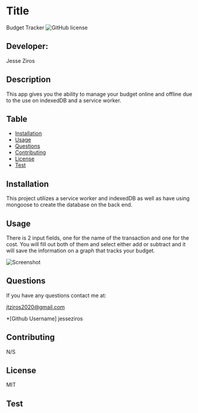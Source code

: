 # Title
  Budget Tracker
  ![GitHub license](https://img.shields.io/badge/license-MIT-blueviolet.svg)

  ## Developer:
  Jesse Ziros

  ## Description
  This app gives you the ability to manage your budget online and offline due to the use on indexedDB and a service worker.

  ## Table
  * [Installation](##Installation)
  * [Usage](##Usage)
  * [Questions](##Questions)
  * [Contributing](##Contributing)
  * [License](##License)
  * [Test](##Test)

  ## Installation
  This project utilizes a service worker and indexedDB as well as have using mongoose to create the database on the back end.

  ## Usage
  There is 2 input fields, one for the name of the transaction and one for the cost. You will fill out both of them and select either add or subtract and it will save the information on a graph that tracks your budget.

  ![Screenshot](https://young-tundra-96050.herokuapp.com/)

  ## Questions
  If you have any questions contact me at:

  jtziros2020@gmail.com
  
  *[Github Username]
  jesseziros

  ## Contributing
  N/S

  ## License
  MIT

  ## Test
  
